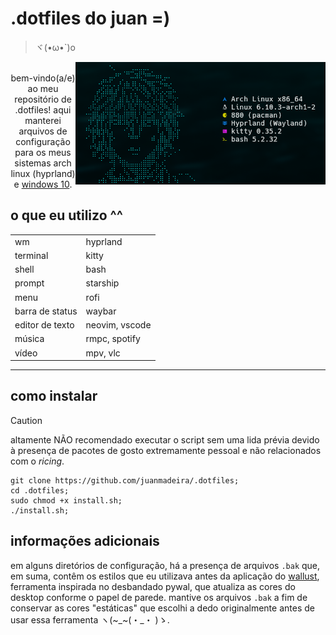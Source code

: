 # .dotfiles do juan =)
>ヾ(•ω•`)o
<p align="center">
	<img src="https://github.com/juanmadeira/.dotfiles/blob/main/screenshots/hyprland-fastfetch.png" align="right" width="400px" alt="hyprland screenshot"
</p>
<br>
bem-vindo(a/e) ao meu repositório de .dotfiles! aqui manterei arquivos de configuração para os meus sistemas arch linux (hyprland) e <a href="https://github.com/juanmadeira/.dotfiles/blob/main/_windows">windows 10</a>.
<br>

## o que eu utilizo ^^
|                 |                      |
| --------------- | -------------------- |
| wm              | hyprland             |
| terminal        | kitty                |
| shell           | bash                 |
| prompt          | starship             |
| menu            | rofi                 |
| barra de status | waybar               |
| editor de texto | neovim, vscode       |
| música          | rmpc, spotify        |
| vídeo           | mpv, vlc             |

---
## como instalar
> [!CAUTION]
> altamente NÃO recomendado executar o script sem uma lida prévia devido à presença de pacotes de gosto extremamente pessoal e não relacionados com o _ricing_.
```shell
git clone https://github.com/juanmadeira/.dotfiles;
cd .dotfiles;
sudo chmod +x install.sh;
./install.sh;
```

## informações adicionais
em alguns diretórios de configuração, há a presença de arquivos ```.bak``` que, em suma, contêm os estilos que eu utilizava antes da aplicação do <a href="https://codeberg.org/explosion-mental/wallust" target="_blank">wallust</a>, ferramenta inspirada no desbandado pywal, que atualiza as cores do desktop conforme o papel de parede. mantive os arquivos ```.bak``` a fim de conservar as cores "estáticas" que escolhi a dedo originalmente antes de usar essa ferramenta ヽ(~_~(・_・ )ゝ.
